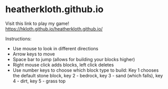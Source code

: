 # heatherkloth.github.io
Visit this link to play my game!
https://hkloth.github.io/heatherkloth.github.io/

Instructions:
- Use mouse to look in different directions
- Arrow keys to move
- Space bar to jump (allows for building your blocks higher)
- Right mouse click adds blocks, left click deletes
- Use number keys to choose which block type to build: Key 1 chooses the default stone block, key 2 - bedrock, key 3 - sand (which falls), key 4 - dirt, key 5 - grass top

